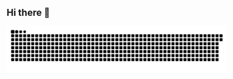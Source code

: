 ## Hi there 👋

<picture>
  <source media="(prefers-color-scheme: dark)" srcset="https://raw.githubusercontent.com/eowill/eowill/output/github-contribution-grid-snake-dark.svg">
  <source media="(prefers-color-scheme: light)" srcset="https://raw.githubusercontent.com/eowill/eowill/output/github-contribution-grid-snake.svg">
  <img alt="github contribution grid snake animation" src="https://raw.githubusercontent.com/eowill/eowill/output/github-contribution-grid-snake.svg">
</picture>
